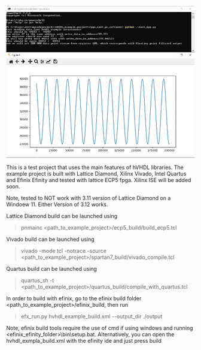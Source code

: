 <p align="center">
  <img width="550px" src="doc/test_app_run.png"/></a>
</p>

This is a test project that uses the main features of hVHDL libraries. The example project is built with Lattice Diamond, Xilinx Vivado, Intel Quartus and Efinix Efinity and tested with lattice ECP5 fpga. Xilinx ISE will be added soon.

Note, tested to NOT work with 3.11 version of Lattice Diamond on a Windoew 11. Either Version of 3.12 works.

Lattice Diamond build can be launched using
> pnmainc <path_to_example_project>/ecp5_build/build_ecp5.tcl

Vivado build can be launched using
> vivado -mode tcl -notrace -source <path_to_example_project>/spartan7_build/vivado_compile.tcl

Quartus build can be launched using
> quartus_sh -t <path_to_example_project>/quartus_build/compile_with_quartus.tcl

In order to build with efinix, go to the efinix build folder <path_to_example_project>/efinix_build, then run
> efx_run.py hvhdl_example_build.xml --output_dir ./output

Note, efinix build tools require the use of cmd if using windows and running <efinix_efinity_folder>\bin\setup.bat. Alternatively, you can open the hvhdl_exmpla_build.xml with the efinity ide and just press build
